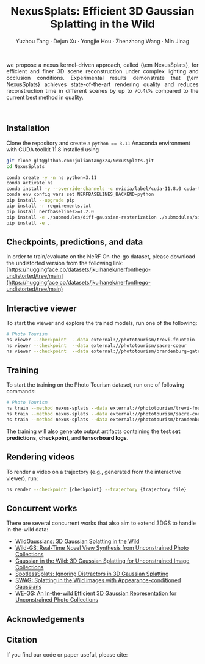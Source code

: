 <p align="center">
<h1 align="center">NexusSplats: Efficient 3D Gaussian Splatting in the Wild</h1>
  <p align="center">
    <a>Yuzhou Tang</a>
    ·
    <a>Dejun Xu</a>
    ·
    <a>Yongjie Hou</a>
    ·
    <a>Zhenzhong Wang</a>
    ·
    <a>Min Jinag</a>
  </p>

[//]: # (  <h3 align="center"><a href="https://arxiv.org/pdf/2407.08447">📄 Paper</a> | <a href="https://wild-gaussians.github.io/">🌐 Project Page</a></h3>)
  <div align="center"></div>
<br/>
<p align="center">

[//]: # (  <img width="51%" alt="WildGaussians model appearance" src=".assets/cover-trevi.webp" />)
[//]: # (  <img width="43%" alt="WildGaussians remove occluders" src=".assets/cover-onthego.webp" />)
</p>
<p align="justify">
we propose a nexus kernel-driven approach, called {\em NexusSplats}, for efficient and finer 3D scene reconstruction under complex lighting and occlusion conditions.
Experimental results demonstrate that {\em NexusSplats} achieves state-of-the-art rendering quality and reduces reconstruction time in different scenes by up to 70.4\% compared to the current best method in quality.
</p>
<br>

[//]: # (> <b>:dizzy:	NEWS: WildGaussians is now integrated into <a href="https://nerfbaselines.github.io">NerfBaselines</a>. Checkout the results here: https://nerfbaselines.github.io/phototourism</b>)


## Installation
Clone the repository and create a `python == 3.11` Anaconda environment with CUDA toolkit 11.8 installed using
```bash
git clone git@github.com:juliantang324/NexusSplats.git
cd NexusSplats

conda create -y -n ns python=3.11
conda activate ns
conda install -y --override-channels -c nvidia/label/cuda-11.8.0 cuda-toolkit
conda env config vars set NERFBASELINES_BACKEND=python
pip install --upgrade pip
pip install -r requirements.txt
pip install nerfbaselines>=1.2.0
pip install -e ./submodules/diff-gaussian-rasterization ./submodules/simple-knn
pip install -e .
```

## Checkpoints, predictions, and data
<ul>

</ul>

In order to train/evaluate on the NeRF On-the-go dataset, please download the undistorted version
from the following link:
[https://huggingface.co/datasets/jkulhanek/nerfonthego-undistorted/tree/main](https://huggingface.co/datasets/jkulhanek/nerfonthego-undistorted/tree/main)

## Interactive viewer
To start the viewer and explore the trained models, run one of the following:
```bash
# Photo Tourism
ns viewer --checkpoint  --data external://phototourism/trevi-fountain
ns viewer --checkpoint  --data external://phototourism/sacre-coeur
ns viewer --checkpoint  --data external://phototourism/brandenburg-gate
```

## Training
To start the training on the Photo Tourism dataset, run one of following commands:
```bash
# Photo Tourism
ns train --method nexus-splats --data external://phototourism/trevi-fountain
ns train --method nexus-splats --data external://phototourism/sacre-coeur
ns train --method nexus-splats --data external://phototourism/brandenburg-gate
```

The training will also generate output artifacts containing the **test set predictions**, **checkpoint**, and **tensorboard logs**.

## Rendering videos
To render a video on a trajectory (e.g., generated from the interactive viewer), run:
```bash
ns render --checkpoint {checkpoint} --trajectory {trajectory file}
```

## Concurrent works
There are several concurrent works that also aim to extend 3DGS to handle in-the-wild data:
<ul>
<li><a href="https://arxiv.org/pdf/2407.08447">WildGaussians: 3D Gaussian Splatting in the Wild</a></li>
<li><a href="https://arxiv.org/pdf/2406.10373v1">Wild-GS: Real-Time Novel View Synthesis from Unconstrained Photo Collections</a></li>
<li><a href="https://arxiv.org/pdf/2403.15704">Gaussian in the Wild: 3D Gaussian Splatting for Unconstrained Image Collections</a></li>
<li><a href="https://arxiv.org/pdf/2406.20055">SpotlessSplats: Ignoring Distractors in 3D Gaussian Splatting</a></li>
<li><a href="https://arxiv.org/pdf/2403.10427">SWAG: Splatting in the Wild images with Appearance-conditioned Gaussians</a></li>
<li><a href="https://arxiv.org/pdf/2406.02407">WE-GS: An In-the-wild Efficient 3D Gaussian Representation for Unconstrained Photo Collections</a></li>
</ul>

## Acknowledgements

[//]: # (The renderer is built on [3DGS]&#40;https://github.com/graphdeco-inria/gaussian-splatting&#41; and [Mip-Splatting]&#40;https://niujinshuchong.github.io/mip-splatting/&#41;.)

[//]: # (Please follow the license of 3DGS and Mip-Splatting. We thank all the authors for their great work and released code.)

## Citation
If you find our code or paper useful, please cite:
```bibtex

```
